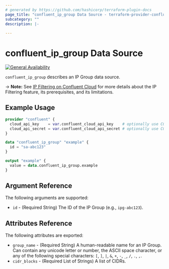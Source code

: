 ```yaml
---
# generated by https://github.com/hashicorp/terraform-plugin-docs
page_title: "confluent_ip_group Data Source - terraform-provider-confluent"
subcategory: ""
description: |-
  
---
```


# confluent_ip_group Data Source

[![General Availability](https://img.shields.io/badge/Lifecycle%20Stage-General%20Availability-%2345c6e8)](https://docs.confluent.io/cloud/current/api.html#section/Versioning/API-Lifecycle-Policy)

`confluent_ip_group` describes an IP Group data source.

-> **Note:** See [IP Filtering on Confluent Cloud](https://docs.confluent.io/cloud/current/security/access-control/ip-filtering/overview.html) for more details about the IP Filtering feature, its prerequisites, and its limitations.

## Example Usage

```terraform
provider "confluent" {
  cloud_api_key    = var.confluent_cloud_api_key    # optionally use CONFLUENT_CLOUD_API_KEY env var
  cloud_api_secret = var.confluent_cloud_api_secret # optionally use CONFLUENT_CLOUD_API_SECRET env var
}

data "confluent_ip_group" "example" {
  id = "sa-abc123"
}

output "example" {
  value = data.confluent_ip_group.example
}
```

<!-- schema generated by tfplugindocs -->
## Argument Reference

The following arguments are supported:

- `id` - (Required String) The ID of the IP Group (e.g., `ipg-abc123`).

## Attributes Reference

The following attributes are exported:

- `group_name` - (Required String) A human-readable name for an IP Group. Can contain any unicode letter or number, the ASCII space character, or any of the following special characters: `[`, `]`, `|`, `&`, `+`, `-`, `_`, `/`, `.`, `,`.
- `cidr_blocks` - (Required List of Strings) A list of CIDRs.
